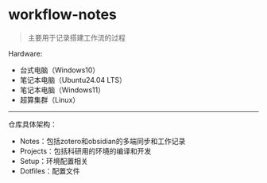 # workflow-notes
> 主要用于记录搭建工作流的过程

Hardware:
- 台式电脑（Windows10）
- 笔记本电脑（Ubuntu24.04 LTS）
- 笔记本电脑（Windows11）
- 超算集群（Linux）

---

仓库具体架构：
- Notes：包括zotero和obsidian的多端同步和工作记录
- Projects：包括科研用的环境的编译和开发
- Setup：环境配置相关
- Dotfiles：配置文件